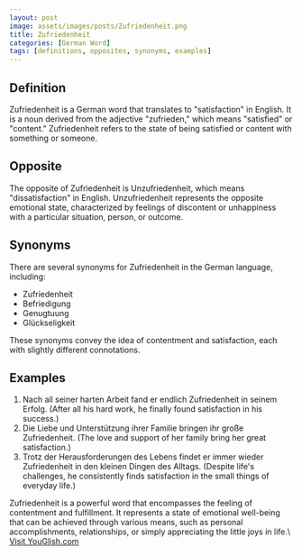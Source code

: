 ```yaml
---
layout: post
image: assets/images/posts/Zufriedenheit.png
title: Zufriedenheit
categories: [German Word]
tags: [definitions, opposites, synonyms, examples]
---
```


## Definition

Zufriedenheit is a German word that translates to "satisfaction" in English. It is a noun derived from the adjective "zufrieden," which means "satisfied" or "content." Zufriedenheit refers to the state of being satisfied or content with something or someone.

## Opposite

The opposite of Zufriedenheit is Unzufriedenheit, which means "dissatisfaction" in English. Unzufriedenheit represents the opposite emotional state, characterized by feelings of discontent or unhappiness with a particular situation, person, or outcome.

## Synonyms

There are several synonyms for Zufriedenheit in the German language, including:

- Zufriedenheit
- Befriedigung
- Genugtuung
- Glückseligkeit

These synonyms convey the idea of contentment and satisfaction, each with slightly different connotations.

## Examples

1. Nach all seiner harten Arbeit fand er endlich Zufriedenheit in seinem Erfolg. (After all his hard work, he finally found satisfaction in his success.)
2. Die Liebe und Unterstützung ihrer Familie bringen ihr große Zufriedenheit. (The love and support of her family bring her great satisfaction.)
3. Trotz der Herausforderungen des Lebens findet er immer wieder Zufriedenheit in den kleinen Dingen des Alltags. (Despite life's challenges, he consistently finds satisfaction in the small things of everyday life.)

Zufriedenheit is a powerful word that encompasses the feeling of contentment and fulfillment. It represents a state of emotional well-being that can be achieved through various means, such as personal accomplishments, relationships, or simply appreciating the little joys in life.\ <a id="yg-widget-0" class="youglish-widget" data-query="Zufriedenheit" data-lang="german" data-components="8412" data-auto-start="0" data-bkg-color="theme_light" data-title="How%20to%20pronounce%20Zufriedenheit%20in%20German"  rel="nofollow" href="https://youglish.com">Visit YouGlish.com</a><script async src="https://youglish.com/public/emb/widget.js" charset="utf-8"></script>